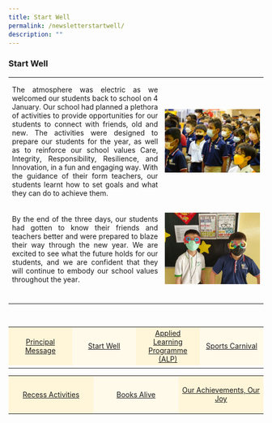 ```yaml
---
title: Start Well
permalink: /newsletterstartwell/
description: ""
---
```

### Start Well

<table>
<tbody>
<tr>
<td style="text-align: center; width: 60%;"><p align="justify">The atmosphere was electric as we welcomed our students back to school on 4 January.  Our school had planned a plethora of activities to provide opportunities for our students to connect with friends, old and new. The activities were designed to prepare our students for the year, as well as to reinforce our school values Care, Integrity, Responsibility, Resilience, and Innovation, in a fun and engaging way. With the guidance of their form teachers, our students learnt how to set goals and what they can do to achieve them. </p></td>
<td style="text-align: center; width: 40%;"><img src="/images/Newsletter/newsletter02_01.jpg"></td>
</tr>
<tr>
<td style="text-align: center; width: 60%;"><p align="justify">By the end of the three days, our students had gotten to know their friends and teachers better and were prepared to blaze their way through the new year. We are excited to see what the future holds for our students, and we are confident that they will continue to embody our school values throughout the year.</p></td>
<td style="text-align: center; width: 40%;"><img src="/images/Newsletter/newsletter02_02.jpg"></td>
</tr>
<tr>
<td>&nbsp;</td>
<td>&nbsp;</td>
</tr>
</tbody>
</table>






<br>
<table style="width: 100%;" border="0">
<tbody>
<tr style="height: 75px;"><td style="text-align: center; width: 25%; vertical-align: middle;background-color: #FFF6D9; border-color: white;"><a href="/newsletterprincipalmessage/">Principal Message</a></td>
<td style="text-align: center; width: 25%; vertical-align: middle;background-color: #FFFAEA; border-color: white;"><a href="/newsletterstartwell">Start Well </a></td>
<td style="text-align: center; width: 25%; vertical-align: middle;background-color: #FFF6D9; border-color: white;"><a href="/newsletteralp">Applied Learning Programme (ALP)</a></td>
<td style="text-align: center; width: 25%; vertical-align: middle; background-color: #FFFAEA; border-color: white;"><a href="/newslettersportcarnival">Sports Carnival</a></td>
	</tr><tr><td></td></tr></tbody>
</table>
	
<table style="width: 100%;" border="0">
<tbody>
<tr style="height: 75px;"><td style="text-align: center; width: 33%; vertical-align: middle;background-color: #FFF6D9; border-color: white;"><a href="/newsletterrecessactivities">Recess Activities</a></td>
<td style="text-align: center; width: 33%; vertical-align: middle; background-color: #FFFAEA; border-color: white;"><a href="/newsletterbooksalive">Books Alive</a></td>
<td style="text-align: center; width: 33%; vertical-align: middle;background-color: #FFF6D9; border-color: white;"><a href="/newsletterourachievements">Our Achievements, Our Joy</a></td>
</tr></tbody>
</table>